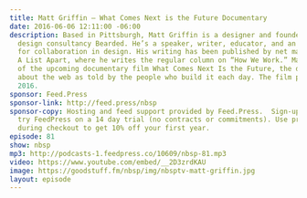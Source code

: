 ```yaml
---
title: Matt Griffin — What Comes Next is the Future Documentary
date: 2016-06-06 12:11:00 -06:00
description: Based in Pittsburgh, Matt Griffin is a designer and founder of the web
  design consultancy Bearded. He’s a speaker, writer, educator, and an avid advocate
  for collaboration in design. His writing has been published by net magazine and
  A List Apart, where he writes the regular column on “How We Work.” Matt is the director
  of the upcoming documentary film What Comes Next Is the Future, the definitive documentary
  about the web as told by the people who build it each day. The film premiers August
  2016.
sponsor: Feed.Press
sponsor-link: http://feed.press/nbsp
sponsor-copy: Hosting and feed support provided by Feed.Press.  Sign-up today and
  try FeedPress on a 14 day trial (no contracts or commitments). Use promo code *nbsp*
  during checkout to get 10% off your first year.
episode: 81
show: nbsp
mp3: http://podcasts-1.feedpress.co/10609/nbsp-81.mp3
video: https://www.youtube.com/embed/__2D3zrdKAU
image: https://goodstuff.fm/nbsp/img/nbsptv-matt-griffin.jpg
layout: episode
---
```


